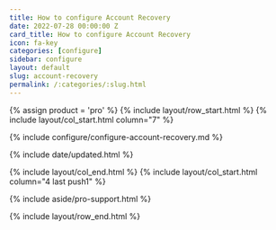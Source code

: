 ```yaml
---
title: How to configure Account Recovery
date: 2022-07-28 00:00:00 Z
card_title: How to configure Account Recovery
icon: fa-key
categories: [configure]
sidebar: configure
layout: default
slug: account-recovery
permalink: /:categories/:slug.html
---
```


{% assign product = 'pro' %}
{% include layout/row_start.html %}
{% include layout/col_start.html column="7" %}

{% include configure/configure-account-recovery.md %}

{% include date/updated.html %}

{% include layout/col_end.html %}
{% include layout/col_start.html column="4 last push1" %}

{% include aside/pro-support.html %}

{% include layout/row_end.html %}
